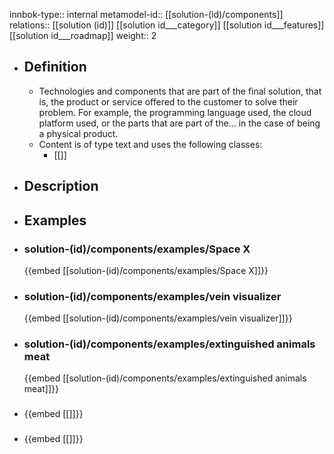 innbok-type:: internal
metamodel-id:: [[solution-(id)/components]]
relations:: [[solution (id)]] [[solution id___category]] [[solution id___features]] [[solution id___roadmap]]
weight:: 2

- ## Definition
  - Technologies and components that are part of the final solution, that is, the product or service offered to the customer to solve their problem. For example, the programming language used, the cloud platform used, or the parts that are part of the... in the case of being a physical product.
  - Content is of type text and uses the following classes:
    - [[]]
- ## Description
- ## Examples
- ### solution-(id)/components/examples/Space X
  {{embed [[solution-(id)/components/examples/Space X]]}}
- ### solution-(id)/components/examples/vein visualizer
  {{embed [[solution-(id)/components/examples/vein visualizer]]}}
- ### solution-(id)/components/examples/extinguished animals meat
  {{embed [[solution-(id)/components/examples/extinguished animals meat]]}}
- ### 
  {{embed [[]]}}
- ### 
  {{embed [[]]}}


